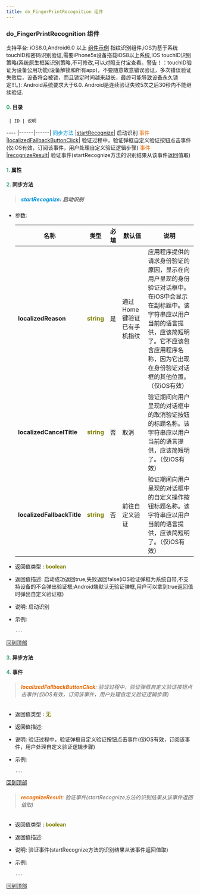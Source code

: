 ```yaml
---
title: do_FingerPrintRecognition 组件
---
```


### do_FingerPrintRecognition 组件

 支持平台: iOS8.0,Android6.0 以上
 [组件示例](https://github.com/do-api/docs-example/tree/master/source/view/do_FingerPrintRecognition)
 指纹识别组件,iOS为基于系统touchID和密码识别验证,需要iPhone5s设备搭载iOS8以上系统,IOS touchID识别策略(系统原生框架识别策略,不可修改,可以对照支付宝查看。警告！：touchID验证为设备公用功能(设备解锁和所有app)，不要随意故意错误验证，多次错误验证失败后，设备将会被锁，而且锁定时间越来越长，最终可能导致设备永久锁定!!!。): Android系统要求大于6.0. Android是连续验证失败5次之后30秒内不能继续验证.

#### <font color ='#40A977'>**0.**</font> 目录

     | ID | 说明
---- |------|------|
<font color ='#0092db'>同步方法</font>  |[startRecognize](#startRecognize)| 启动识别
<font color ='#e96900'>事件</font>  |[localizedFallbackButtonClick](#localizedFallbackButtonClick)| 验证过程中，验证弹框自定义验证按钮点击事件(仅iOS有效，订阅该事件，用户处理自定义验证逻辑步骤)
<font color ='#e96900'>事件</font>  |[recognizeResult](#recognizeResult)| 验证事件(startRecognize方法的识别结果从该事件返回值取)

#### <font color ='#40A977'>**1.**</font> 属性

#### <font color ='#40A977'>**2.**</font> 同步方法

>##### <span id=startRecognize><font color ='#0092db'>**startRecognize**</font></span>: 启动识别

- 参数:

  名称 | 类型 |必填|默认值|说明
  ---- |-------------  |--------------|--------|------
  **localizedReason** |<font color ='#808000'>**string**</font> | 是 | 通过Home键验证已有手机指纹|应用程序提供的请求身份验证的原因，显示在向用户呈现的身份验证对话框中。在iOS中会显示在副标题中。该字符串应以用户当前的语言提供，应该简短明了。它不应该包含应用程序名称，因为它出现在身份验证对话框的其他位置。（仅iOS有效）
  **localizedCancelTitle** |<font color ='#808000'>**string**</font> | 否 | 取消|验证期间向用户呈现的对话框中的取消验证按钮的标题名称。该字符串应以用户当前的语言提供，应该简短明了。（仅iOS有效）
  **localizedFallbackTitle** |<font color ='#808000'>**string**</font> | 否 | 前往自定义验证|验证期间向用户呈现的对话框中的自定义操作按钮标题名称。该字符串应以用户当前的语言提供，应该简短明了。（仅iOS有效）
- 返回值类型 : <font color ='#808000'>**boolean**</font>
- 返回值描述: 启动成功返回true,失败返回false(iOS验证弹框为系统自带,不支持设备的不会弹出验证框;Android端默认无验证弹框,用户可以拿到true返回值时弹出自定义验证框)
- 说明: 启动识别
- 示例:

  ```javascript
  ...

  ```

[回到顶部](#top)

#### <font color ='#40A977'>**3.**</font> 异步方法


#### <font color ='#40A977'>**4.**</font> 事件

>###### <span id=localizedFallbackButtonClick><font color ='#e96900'>**localizedFallbackButtonClick**</font></span>: 验证过程中，验证弹框自定义验证按钮点击事件(仅iOS有效，订阅该事件，用户处理自定义验证逻辑步骤)

- 返回值类型 : <font color ='#808000'>**无**</font>
- 返回值描述: 
- 说明: 验证过程中，验证弹框自定义验证按钮点击事件(仅iOS有效，订阅该事件，用户处理自定义验证逻辑步骤)
- 示例:

  ```javascript
  ...

  ```

[回到顶部](#top)

>###### <span id=recognizeResult><font color ='#e96900'>**recognizeResult**</font></span>: 验证事件(startRecognize方法的识别结果从该事件返回值取)

- 返回值类型 : <font color ='#808000'>**boolean**</font>
- 返回值描述: 
- 说明: 验证事件(startRecognize方法的识别结果从该事件返回值取)
- 示例:

  ```javascript
  ...

  ```

[回到顶部](#top)


